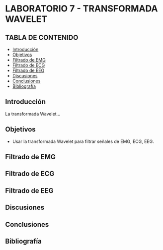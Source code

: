 # LABORATORIO 7 - TRANSFORMADA WAVELET
## TABLA DE CONTENIDO

* [Introducción](#introducción)
* [Objetivos](#objetivos)
* [Filtrado de EMG](#filtrado-de-emg)
* [Filtrado de ECG](#filtrado-de-ecg)
* [Filtrado de EEG](#filtrado-de-eeg)
* [Discusiones](#discusiones)
* [Conclusiones](#conclusiones)
* [Bibliografía](#bibliografía)

## Introducción

La transformada Wavelet...

## Objetivos
* Usar la transformada Wavelet para filtrar señales de EMG, ECG, EEG.
## Filtrado de EMG

## Filtrado de ECG

## Filtrado de EEG

## Discusiones

## Conclusiones

## Bibliografía
